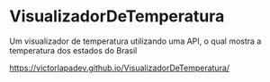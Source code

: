 # VisualizadorDeTemperatura
Um visualizador de temperatura utilizando uma API, o qual mostra a temperatura dos estados do Brasil


https://victorlapadev.github.io/VisualizadorDeTemperatura/
